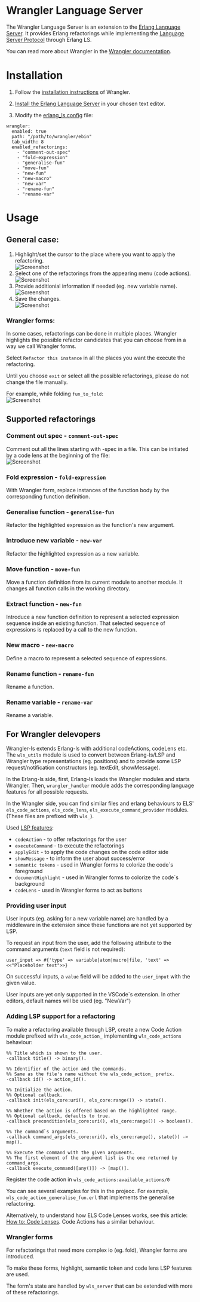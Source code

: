 # Wrangler Language Server

The Wrangler Language Server is an extension to the [Erlang Language Server](https://erlang-ls.github.io/). It provides Erlang refactorings while implementing the [Language Server Protocol](https://microsoft.github.io/language-server-protocol/) through Erlang LS.

You can read more about Wrangler in the [Wrangler documentation](https://refactoringtools.github.io/wrangler/).

# Installation

1. Follow the [installation instructions](https://github.com/RefactoringTools/wrangler/blob/master/INSTALL) of Wrangler.

2. [Install the Erlang Language Server](https://erlang-ls.github.io/getting-started/overview/) in your chosen text editor.

3. Modify the [erlang_ls.config](https://erlang-ls.github.io/configuration/) file:

```
wrangler:
  enabled: true
  path: "/path/to/wrangler/ebin" 
  tab_width: 8
  enabled_refactorings:
    - "comment-out-spec"
    - "fold-expression"
    - "generalise-fun"
    - "move-fun"
    - "new-fun"
    - "new-macro"
    - "new-var"
    - "rename-fun"
    - "rename-var"

```
# Usage

## General case: 
1. Highlight/set the cursor to the place where you want to apply the refactoring.\
![Screenshot](1_highlight.png)
2. Select one of the refactorings from the appearing menu (code actions).\
![Screenshot](2_select.png)
3. Provide additionial information if needed (eg. new variable name).\
![Screenshot](3_input.png)
4. Save the changes.\
![Screenshot](4_save.png)

### Wrangler forms:
In some cases, refactorings can be done in multiple places. Wrangler highlights the possible refactor candidates that you can choose from in a way we call Wrangler forms.

Select `Refactor this instance` in all the places you want the execute the refactoring.

Until you choose `exit` or select all the possible refactorings, please do not change the file manually.

For example, while folding ```fun_to_fold```:\
![Screenshot](5_form.png)

## Supported refactorings

### Comment out spec - `comment-out-spec`
Comment out all the lines starting with -spec in a file. 
This can be initiated by a code lens at the beginning of the file:\
![Screenshot](6_comment_out_spec.png)

### Fold expression - `fold-expression`
With Wrangler form, replace instances of the function body by the corresponding function definition. 

### Generalise function - `generalise-fun`
Refactor the highlighted expression as the function's new argument. 

### Introduce new variable - `new-var`
Refactor the highlighted expression as a new variable.

### Move function - `move-fun`
Move a function definition from its current module to another module. It changes all function calls in the working directory.

### Extract function - `new-fun`
Introduce a new function definition to represent a selected expression sequence inside an existing function. That selected sequence of expressions is replaced by a call to the new function.

### New macro - `new-macro`
Define a macro to represent a selected sequence of expressions.

### Rename function - `rename-fun`
Rename a function.

### Rename variable - `rename-var`
Rename a variable.

## For Wrangler delevopers

Wrangler-ls extends Erlang-ls with additional codeActions, codeLens etc. The `wls_utils` module is used to convert between Erlang-ls/LSP and Wrangler type representations (eg. positions) and to provide some LSP request/notification constructors (eg. textEdit, showMessage). 

In the Erlang-ls side, first, Erlang-ls loads the Wrangler modules and starts Wrangler. Then, `wrangler_handler` module adds the corresponding language features for all possible requests. 

In the Wrangler side, you can find similar files and erlang behaviours to ELS' `els_code_actions`, `els_code_lens`, `els_execute_command_provider` modules. (These files are prefixed with `wls_`).

Used [LSP features](https://microsoft.github.io/language-server-protocol/specifications/specification-current/):
- `codeAction` - to offer refactorings for the user
- `executeCommand` - to execute the refactorings
- `applyEdit` - to apply the code changes on the code editor side
- `showMessage` - to inform the user about success/error
- `semantic tokens` - used in Wrangler forms to colorize the code`s foreground
- `documentHighlight` - used in Wrangler forms to colorize the code`s background
- `codeLens` - used in Wrangler forms to act as buttons

### Providing user input

User inputs (eg. asking for a new variable name) are handled by a middleware in the extension since these functions are not yet supported by LSP.

To request an input from the user, add the following attribute to the command arguments (`text` field  is not required):

```user_input => #{'type' => variable|atom|macro|file, 'text' => <<"Placeholder text">>}``` 

On successful inputs, a `value` field will be added to the `user_input` with the given value.

User inputs are yet only supported in the VSCode`s extension. In other editors, default names will be used (eg. "NewVar")

### Adding LSP support for a refactoring
To make a refactoring available through LSP, create a new Code Action module prefixed with `wls_code_action_` implementing `wls_code_actions` behaviour:

```
%% Title which is shown to the user.
-callback title() -> binary().

%% Identifier of the action and the commands. 
%% Same as the file's name without the wls_code_action_ prefix.
-callback id() -> action_id().

%% Initialize the action. 
%% Optional callback.
-callback init(els_core:uri(), els_core:range()) -> state().

%% Whether the action is offered based on the highlighted range. 
%% Optional callback, defaults to true.
-callback precondition(els_core:uri(), els_core:range()) -> boolean().

%% The command`s arguments.
-callback command_args(els_core:uri(), els_core:range(), state()) -> map().

%% Execute the command with the given arguments. 
%% The first element of the argument list is the one returned by command_args. 
-callback execute_command([any()]) -> [map()].
```

Register the code action in `wls_code_actions:available_actions/0`

You can see several examples for this in the projecc. For example, `wls_code_action_generalise_fun.erl` that implements the generalise refactoring.

Alternatively, to understand how ELS Code Lenses works, see this article: [How to: Code Lenses](https://erlang-ls.github.io/articles/tutorial-code-lenses/). Code Actions has a similar behaviour.


### Wrangler forms

For refactorings that need more complex io (eg. fold), Wrangler forms are introduced.

To make these forms, highlight, semantic token and code lens LSP features are used.

The form's state are handled by `wls_server` that can be extended with more of these refactorings.